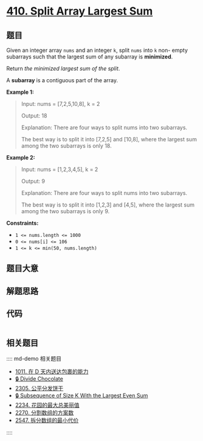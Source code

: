 # [410. Split Array Largest Sum](https://leetcode.com/problems/split-array-largest-sum/)

## 题目

Given an integer array `nums` and an integer `k`, split `nums` into `k` non-
empty subarrays such that the largest sum of any subarray is **minimized**.

Return _the minimized largest sum of the split_.

A **subarray** is a contiguous part of the array.



**Example 1:**

> Input: nums = [7,2,5,10,8], k = 2
> 
> Output: 18
> 
> Explanation: There are four ways to split nums into two subarrays.
> 
> The best way is to split it into [7,2,5] and [10,8], where the largest sum among the two subarrays is only 18.

**Example 2:**

> Input: nums = [1,2,3,4,5], k = 2
> 
> Output: 9
> 
> Explanation: There are four ways to split nums into two subarrays.
> 
> The best way is to split it into [1,2,3] and [4,5], where the largest sum among the two subarrays is only 9.

**Constraints:**

  * `1 <= nums.length <= 1000`
  * `0 <= nums[i] <= 106`
  * `1 <= k <= min(50, nums.length)`


## 题目大意

## 解题思路

## 代码

```javascript

```

## 相关题目

:::: md-demo 相关题目
- [1011. 在 D 天内送达包裹的能力](https://leetcode.com/problems/capacity-to-ship-packages-within-d-days)
- [🔒 Divide Chocolate](https://leetcode.com/problems/divide-chocolate)
- [2305. 公平分发饼干](https://leetcode.com/problems/fair-distribution-of-cookies)
- [🔒 Subsequence of Size K With the Largest Even Sum](https://leetcode.com/problems/subsequence-of-size-k-with-the-largest-even-sum)
- [2234. 花园的最大总美丽值](https://leetcode.com/problems/maximum-total-beauty-of-the-gardens)
- [2270. 分割数组的方案数](https://leetcode.com/problems/number-of-ways-to-split-array)
- [2547. 拆分数组的最小代价](https://leetcode.com/problems/minimum-cost-to-split-an-array)

::::
